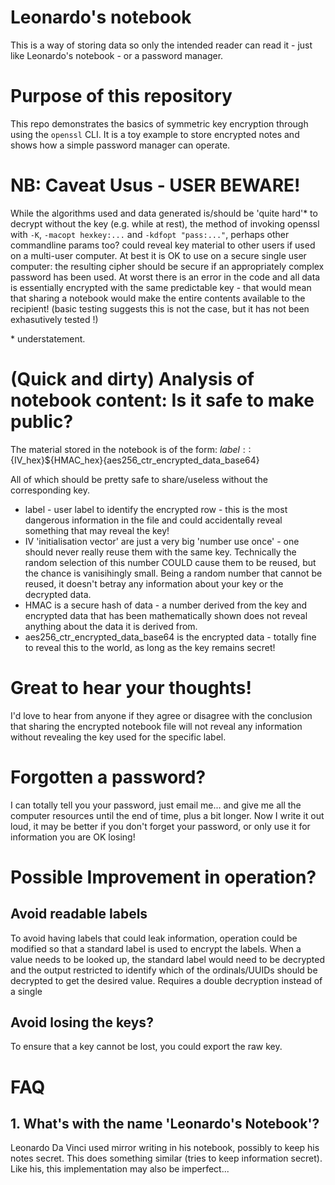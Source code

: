 # Leonardo's notebook
This is a way of storing data so only the intended reader can read it - just like Leonardo's notebook - or a password manager.

# Purpose of this repository
This repo demonstrates the basics of symmetric key encryption through using the `openssl` CLI.
It is a toy example to store encrypted notes and shows how a simple password manager can operate.

# NB: Caveat Usus - USER BEWARE!
While the algorithms used and data generated is/should be 'quite hard'\* to decrypt without the key (e.g. while at rest), the method of invoking openssl with `-K`, `-macopt hexkey:...` and `-kdfopt "pass:..."`, perhaps other commandline params too? could reveal key material to other users if used on a multi-user computer.
At best it is OK to use on a secure single user computer: the resulting cipher should be secure if an appropriately complex password has been used.
At worst there is an error in the code and all data is essentially encrypted with the same predictable key - that would mean that sharing a notebook would make the entire contents available to the recipient! (basic testing suggests this is not the case, but it has not been exhasutively tested !)

\* understatement.

# (Quick and dirty) Analysis of notebook content: Is it safe to make public?

The material stored in the notebook is of the form:
    ${label}::${IV_hex}${HMAC_hex}{aes256_ctr_encrypted_data_base64}

All of which should be pretty safe to share/useless without the corresponding key.

* label - user label to identify the encrypted row - this is the most dangerous information in the file and could accidentally reveal something that may reveal the key!
* IV 'initialisation vector' are just a very big 'number use once' - one should never really reuse them with the same key.  Technically the random selection of this number COULD cause them to be reused, but the chance is vanisihingly small.  Being a random number that cannot be reused, it doesn't betray any information about your key or the decrypted data.
* HMAC is a secure hash of data - a number derived from the key and encrypted data that has been mathematically shown does not reveal anything about the data it is derived from.
* aes256_ctr_encrypted_data_base64 is the encrypted data - totally fine to reveal this to the world, as long as the key remains secret!




# Great to hear your thoughts!
I'd love to hear from anyone if they agree or disagree with the conclusion that sharing the encrypted notebook file will not reveal any information without revealing the key used for the specific label.

# Forgotten a password?
I can totally tell you your password, just email me... and give me all the computer resources until the end of time, plus a bit longer.  Now I write it out loud, it may be better if you don't forget your password, or only use it for information you are OK losing!


# Possible Improvement in operation?
## Avoid readable labels
To avoid having labels that could leak information, operation could be modified so that a standard label is used to encrypt the labels.  When a value needs to be looked up, the standard label would need to be decrypted and the output restricted to identify which of the ordinals/UUIDs should be decrypted to get the desired value.  Requires a double decryption instead of a single

## Avoid losing the keys?
To ensure that a key cannot be lost, you could export the raw key.


# FAQ

## 1. What's with the name 'Leonardo's Notebook'?
Leonardo Da Vinci used mirror writing in his notebook, possibly to keep his notes secret.  This does something similar (tries to keep information secret).  Like his, this implementation may also be imperfect...

